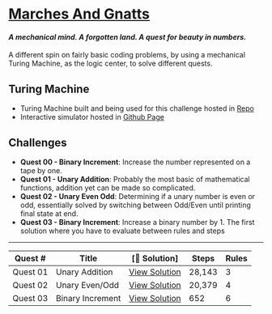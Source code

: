 # [Marches And Gnatts](https://mng.quest/)
#### *A mechanical mind. A forgotten land. A quest for beauty in numbers.*

A different spin on fairly basic coding problems, by using a mechanical Turing Machine, as the logic center, to solve different quests.
## Turing Machine
- Turing Machine built and being used for this challenge hosted in [Repo](https://github.com/abbasmoosajee07/TuringMachineSim)
- Interactive simulator hosted in [Github Page](https://abbasmoosajee07.github.io/TuringMachineSim/)

## Challenges
- **Quest 00 - Binary Increment**: Increase the number represented on a tape by one.
- **Quest 01 - Unary Addition**: Probably the most basic of mathematical functions, addition yet can be made so complicated.
- **Quest 02 - Unary Even Odd**: Determining if a unary number is even or odd, essentially solved by switching between Odd/Even until printing final state at end.
- **Quest 03 - Binary Increment**: Increase a binary number by 1. The first solution where you have to evaluate between rules and steps

---
| Quest #  | Title              | [🔗 Solution]                  |  Steps     |Rules |
|----------|--------------------|---------------------------------|-----------|-------|
| Quest 01 | Unary Addition     | [View Solution](01\MNGDay01.py) | 28,143    | 3     |
| Quest 02 | Unary Even/Odd     | [View Solution](02\MNGDay02.py) | 20,379    | 4     |
| Quest 03 | Binary Increment   | [View Solution](03\MNGDay03.py) |    652    | 6     |
